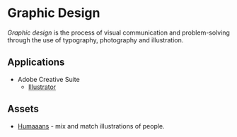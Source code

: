 # Graphic Design

<dfn>Graphic design</dfn> is the process of visual communication and problem-solving through the use of typography, photography and illustration.

## Applications

-   Adobe Creative Suite
    -   [Illustrator](adobe-illustrator.md)

## Assets

-   [Humaaans](https://www.humaaans.com/) - mix and match illustrations of people.

